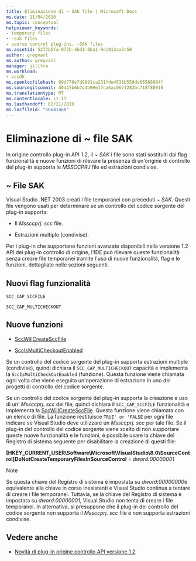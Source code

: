 ```yaml
---
title: Eliminazione di ~ SAK file | Microsoft Docs
ms.date: 11/04/2016
ms.topic: conceptual
helpviewer_keywords:
- temporary files
- ~sak files
- source control plug-ins, ~SAK files
ms.assetid: 5277b5fa-073b-4bd1-8ba1-9dc913aa3c50
author: gregvanl
ms.author: gregvanl
manager: jillfra
ms.workload:
- vssdk
ms.openlocfilehash: 99d776e7d9891ca231fde4531b558de66568904f
ms.sourcegitcommit: d0425b6b7d4b99e17ca6ac0671282bc718f80910
ms.translationtype: MT
ms.contentlocale: it-IT
ms.lasthandoff: 02/21/2019
ms.locfileid: "56641468"
---
```

# <a name="elimination-of-sak-files"></a>Eliminazione di ~ file SAK
In origine controllo plug-in API 1.2, il *~ SAK* i file sono stati sostituiti dai flag funzionalità e nuove funzioni di rilevare la presenza di un'origine di controllo del plug-in supporta le *MSSCCPRJ* file ed estrazioni condivise.

## <a name="sak-files"></a>~ File SAK
Visual Studio .NET 2003 creati i file temporanei con preceduti *~ SAK*. Questi file vengono usati per determinare se un controllo del codice sorgente del plug-in supporta:

- Il *Mssccprj. scc* file.

- Estrazioni multiple (condivise).

Per i plug-in che supportano funzioni avanzate disponibili nella versione 1.2 API dei plug-in controllo di origine, l'IDE può rilevare queste funzionalità senza creare file temporanei tramite l'uso di nuove funzionalità, flag e le funzioni, dettagliate nelle sezioni seguenti.

## <a name="new-capability-flags"></a>Nuovi flag funzionalità
 `SCC_CAP_SCCFILE`

 `SCC_CAP_MULTICHECKOUT`

## <a name="new-functions"></a>Nuove funzioni
- [SccWillCreateSccFile](../../extensibility/sccwillcreatesccfile-function.md)

- [SccIsMultiCheckoutEnabled](../../extensibility/sccismulticheckoutenabled-function.md)

 Se un controllo del codice sorgente del plug-in supporta estrazioni multiple (condivise), quindi dichiara il `SCC_CAP_MULTICHECKOUT` capacità e implementa la `SccIsMultiCheckOutEnabled` (funzione). Questa funzione viene chiamata ogni volta che viene eseguita un'operazione di estrazione in uno dei progetti di controllo del codice sorgente.

 Se un controllo del codice sorgente del plug-in supporta la creazione e uso di un' *Mssccprj. scc* del file, quindi dichiara il `SCC_CAP_SCCFILE` funzionalità e implementa la [SccWillCreateSccFile](../../extensibility/sccwillcreatesccfile-function.md). Questa funzione viene chiamata con un elenco di file. La funzione restituisce `TRUE' or 'FALSE` per ogni file indicare se Visual Studio deve utilizzare un *Mssccprj. scc* per tale file. Se il plug-in del controllo del codice sorgente viene scelto di non supportare queste nuove funzionalità e le funzioni, è possibile usare la chiave del Registro di sistema seguente per disabilitare la creazione di questi file:

 **[HKEY_CURRENT_USER\Software\Microsoft\VisualStudio\8.0\SourceControl]DoNotCreateTemporaryFilesInSourceControl** = *dword:00000001*

> [!NOTE]
>  Se questa chiave del Registro di sistema è impostata su *dword:00000000*è equivalente alla chiave in corso inesistenti e Visual Studio continua a tentare di creare i file temporanei. Tuttavia, se la chiave del Registro di sistema è impostata su *dword:00000001*, Visual Studio non tenta di creare i file temporanei. In alternativa, si presuppone che il plug-in del controllo del codice sorgente non supporta il *Mssccprj. scc* file e non supporta estrazioni condivise.

## <a name="see-also"></a>Vedere anche
- [Novità di plug-in origine controllo API versione 1.2](../../extensibility/internals/what-s-new-in-the-source-control-plug-in-api-version-1-2.md)